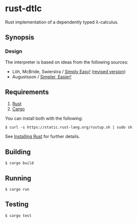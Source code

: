 # rust-dtlc

Rust implementation of a dependently typed λ-calculus.

## Synopsis

### Design

The interpreter is based on ideas from the following sources:

- Löh, McBride, Swierstra / [Simply Easy!](http://strictlypositive.org/Easy.pdf) ([revised version](http://www.andres-loeh.de/LambdaPi/LambdaPi.pdf))
- Augustsson / [Simpler, Easier!](http://augustss.blogspot.com/2007/10/simpler-easier-in-recent-paper-simply.html)

## Requirements

1.   [Rust](http://www.rust-lang.org/)
2.   [Cargo](http://crates.io/)

You can install both with the following:

```
$ curl -s https://static.rust-lang.org/rustup.sh | sudo sh
```

See [Installing Rust](http://doc.rust-lang.org/guide.html#installing-rust) for further details.

## Building

```
$ cargo build
```

## Running

```
$ cargo run
```

## Testing

```
$ cargo test
```
